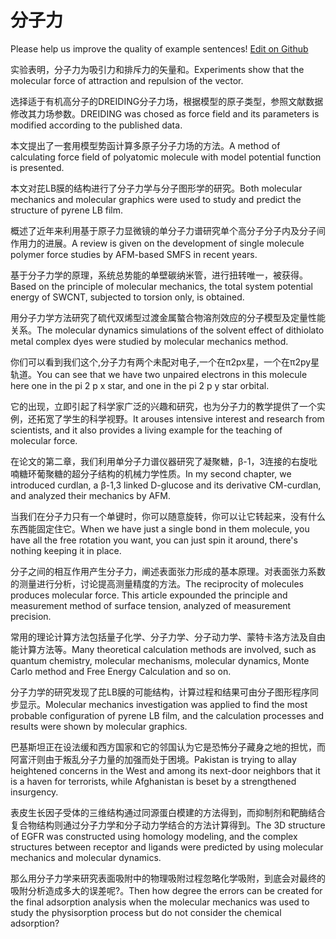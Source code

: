 # 分子力

Please help us improve the quality of example sentences! [Edit on Github](https://github.com/jiyushe/jiyu-example-sentence-source/blob/main/chinese/fenzili.md)

<p><span class="chinese">实验表明，分子力为吸引力和排斥力的矢量和。</span><span class="english">Experiments show that the molecular force of attraction and repulsion of the vector.</span></p>

<p><span class="chinese">选择适于有机高分子的DREIDING分子力场，根据模型的原子类型，参照文献数据修改其力场参数。</span><span class="english">DREIDING was chosed as force field and its parameters is modified according to the published data.</span></p>

<p><span class="chinese">本文提出了一套用模型势函计算多原子分子力场的方法。</span><span class="english">A method of calculating force field of polyatomic molecule with model potential function is presented.</span></p>

<p><span class="chinese">本文对芘LB膜的结构进行了分子力学与分子图形学的研究。</span><span class="english">Both molecular mechanics and molecular graphics were used to study and predict the structure of pyrene LB film.</span></p>

<p><span class="chinese">概述了近年来利用基于原子力显微镜的单分子力谱研究单个高分子分子内及分子间作用力的进展。</span><span class="english">A review is given on the development of single molecule polymer force studies by AFM-based SMFS in recent years.</span></p>

<p><span class="chinese">基于分子力学的原理，系统总势能的单壁碳纳米管，进行扭转唯一，被获得。</span><span class="english">Based on the principle of molecular mechanics, the total system potential energy of SWCNT, subjected to torsion only, is obtained.</span></p>

<p><span class="chinese">用分子力学方法研究了硫代双烯型过渡金属螯合物溶剂效应的分子模型及定量性能关系。</span><span class="english">The molecular dynamics simulations of the solvent effect of dithiolato metal complex dyes were studied by molecular mechanics method.</span></p>

<p><span class="chinese">你们可以看到我们这个,分子力有两个未配对电子,一个在π2px星，一个在π2py星轨道。</span><span class="english">You can see that we have two unpaired electrons in this molecule here one in the pi 2 p x star, and one in the pi 2 p y star orbital.</span></p>

<p><span class="chinese">它的出现，立即引起了科学家广泛的兴趣和研究，也为分子力的教学提供了一个实例，还拓宽了学生的科学视野。</span><span class="english">It arouses intensive interest and research from scientists, and it also provides a living example for the teaching of molecular force.</span></p>

<p><span class="chinese">在论文的第二章，我们利用单分子力谱仪器研究了凝聚糖，β-1，3连接的右旋吡喃糖环葡聚糖的超分子结构的机械力学性质。</span><span class="english">In my second chapter, we introduced curdlan, a β-1,3 linked D-glucose and its derivative CM-curdlan, and analyzed their mechanics by AFM.</span></p>

<p><span class="chinese">当我们在分子力只有一个单键时，你可以随意旋转，你可以让它转起来，没有什么东西能固定住它。</span><span class="english">When we have just a single bond in them molecule, you have all the free rotation you want, you can just spin it around, there's nothing keeping it in place.</span></p>

<p><span class="chinese">分子之间的相互作用产生分子力，阐述表面张力形成的基本原理。对表面张力系数的测量进行分析，讨论提高测量精度的方法。</span><span class="english">The reciprocity of molecules produces molecular force. This article expounded the principle and measurement method of surface tension, analyzed of measurement precision.</span></p>

<p><span class="chinese">常用的理论计算方法包括量子化学、分子力学、分子动力学、蒙特卡洛方法及自由能计算方法等。</span><span class="english">Many theoretical calculation methods are involved, such as quantum chemistry, molecular mechanisms, molecular dynamics, Monte Carlo method and Free Energy Calculation and so on.</span></p>

<p><span class="chinese">分子力学的研究发现了芘LB膜的可能结构，计算过程和结果可由分子图形程序同步显示。</span><span class="english">Molecular mechanics investigation was applied to find the most probable configuration of pyrene LB film, and the calculation processes and results were shown by molecular graphics.</span></p>

<p><span class="chinese">巴基斯坦正在设法缓和西方国家和它的邻国认为它是恐怖分子藏身之地的担忧，而阿富汗则由于叛乱分子力量的加强而处于困境。</span><span class="english">Pakistan is trying to allay heightened concerns in the West and among its next-door neighbors that it is a haven for terrorists, while Afghanistan is beset by a strengthened insurgency.</span></p>

<p><span class="chinese">表皮生长因子受体的三维结构通过同源蛋白模建的方法得到，而抑制剂和靶酶结合复合物结构则通过分子力学和分子动力学结合的方法计算得到。</span><span class="english">The 3D structure of EGFR was constructed using homology modeling, and the complex structures between receptor and ligands were predicted by using molecular mechanics and molecular dynamics.</span></p>

<p><span class="chinese">那么用分子力学来研究表面吸附中的物理吸附过程忽略化学吸附，到底会对最终的吸附分析造成多大的误差呢?。</span><span class="english">Then how degree the errors can be created for the final adsorption analysis when the molecular mechanics was used to study the physisorption process but do not consider the chemical adsorption?</span></p>

